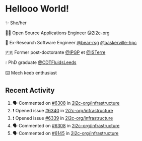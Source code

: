 # Hellooo World!

✨ She/her

👩‍💻 Open Source Applications Engineer [@2i2c-org](https://2i2c.org/)

🐻 Ex-Research Software Engineer [@bear-rsg](https://github.com/bear-rsg) [@baskerville-hpc](https://github.com/baskerville-hpc) 

🇫🇷 Former post-doctorante [@IPGP](https://github.com/IPGP) et [@ISTerre](https://www.isterre.fr/) 

💧 PhD graduate [@CDTFluidsLeeds](https://fluid-dynamics.leeds.ac.uk/) 

⌨️ Mech keeb enthusiast 

## Recent Activity 

<!--START_SECTION:activity-->
1. 🗣 Commented on [#6308](https://github.com/2i2c-org/infrastructure/issues/6308#issuecomment-3061217877) in [2i2c-org/infrastructure](https://github.com/2i2c-org/infrastructure)
2. ❗ Opened issue [#6340](https://github.com/2i2c-org/infrastructure/issues/6340) in [2i2c-org/infrastructure](https://github.com/2i2c-org/infrastructure)
3. ❗ Opened issue [#6339](https://github.com/2i2c-org/infrastructure/issues/6339) in [2i2c-org/infrastructure](https://github.com/2i2c-org/infrastructure)
4. 🗣 Commented on [#6308](https://github.com/2i2c-org/infrastructure/issues/6308#issuecomment-3051861539) in [2i2c-org/infrastructure](https://github.com/2i2c-org/infrastructure)
5. 🗣 Commented on [#6145](https://github.com/2i2c-org/infrastructure/issues/6145#issuecomment-3049753787) in [2i2c-org/infrastructure](https://github.com/2i2c-org/infrastructure)
<!--END_SECTION:activity-->
